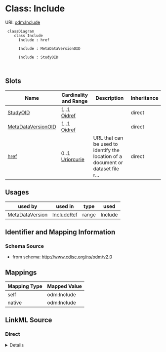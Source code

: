 # Class: Include



URI: [odm:Include](http://www.cdisc.org/ns/odm/v2.0/Include)



```mermaid
 classDiagram
    class Include
      Include : href
        
      Include : MetaDataVersionOID
        
      Include : StudyOID
        
      
```




<!-- no inheritance hierarchy -->


## Slots

| Name | Cardinality and Range | Description | Inheritance |
| ---  | --- | --- | --- |
| [StudyOID](StudyOID.md) | 1..1 <br/> [Oidref](Oidref.md) |  | direct |
| [MetaDataVersionOID](MetaDataVersionOID.md) | 1..1 <br/> [Oidref](Oidref.md) |  | direct |
| [href](href.md) | 0..1 <br/> [Uriorcurie](Uriorcurie.md) | URL that can be used to identify the location of a document or dataset file r... | direct |





## Usages

| used by | used in | type | used |
| ---  | --- | --- | --- |
| [MetaDataVersion](MetaDataVersion.md) | [IncludeRef](IncludeRef.md) | range | [Include](Include.md) |






## Identifier and Mapping Information







### Schema Source


* from schema: http://www.cdisc.org/ns/odm/v2.0





## Mappings

| Mapping Type | Mapped Value |
| ---  | ---  |
| self | odm:Include |
| native | odm:Include |





## LinkML Source

<!-- TODO: investigate https://stackoverflow.com/questions/37606292/how-to-create-tabbed-code-blocks-in-mkdocs-or-sphinx -->

### Direct

<details>
```yaml
name: Include
from_schema: http://www.cdisc.org/ns/odm/v2.0
slots:
- StudyOID
- MetaDataVersionOID
- href
slot_usage:
  StudyOID:
    name: StudyOID
    domain_of:
    - Include
    - SourceItem
    - AdminData
    - MetaDataVersionRef
    - ReferenceData
    - ClinicalData
    - Association
    - KeySet
    range: oidref
    required: true
  MetaDataVersionOID:
    name: MetaDataVersionOID
    domain_of:
    - Include
    - SourceItem
    - MetaDataVersionRef
    - ReferenceData
    - ClinicalData
    - Association
    - KeySet
    range: oidref
    required: true
  href:
    name: href
    domain_of:
    - leaf
    - Include
    - ExternalCodeList
    - ExternalCodeLib
    - Image
    - Coding
    range: uriorcurie
    required: false
class_uri: odm:Include

```
</details>

### Induced

<details>
```yaml
name: Include
from_schema: http://www.cdisc.org/ns/odm/v2.0
slot_usage:
  StudyOID:
    name: StudyOID
    domain_of:
    - Include
    - SourceItem
    - AdminData
    - MetaDataVersionRef
    - ReferenceData
    - ClinicalData
    - Association
    - KeySet
    range: oidref
    required: true
  MetaDataVersionOID:
    name: MetaDataVersionOID
    domain_of:
    - Include
    - SourceItem
    - MetaDataVersionRef
    - ReferenceData
    - ClinicalData
    - Association
    - KeySet
    range: oidref
    required: true
  href:
    name: href
    domain_of:
    - leaf
    - Include
    - ExternalCodeList
    - ExternalCodeLib
    - Image
    - Coding
    range: uriorcurie
    required: false
attributes:
  StudyOID:
    name: StudyOID
    from_schema: http://www.cdisc.org/ns/odm/v2.0
    rank: 1000
    alias: StudyOID
    owner: Include
    domain_of:
    - Include
    - SourceItem
    - AdminData
    - MetaDataVersionRef
    - ReferenceData
    - ClinicalData
    - Association
    - KeySet
    range: oidref
    required: true
  MetaDataVersionOID:
    name: MetaDataVersionOID
    from_schema: http://www.cdisc.org/ns/odm/v2.0
    rank: 1000
    alias: MetaDataVersionOID
    owner: Include
    domain_of:
    - Include
    - SourceItem
    - MetaDataVersionRef
    - ReferenceData
    - ClinicalData
    - Association
    - KeySet
    range: oidref
    required: true
  href:
    name: href
    description: URL that can be used to identify the location of a document or dataset
      file relative to the folder containing the ODM file.
    from_schema: http://www.cdisc.org/ns/odm/v2.0
    rank: 1000
    alias: href
    owner: Include
    domain_of:
    - leaf
    - Include
    - ExternalCodeList
    - ExternalCodeLib
    - Image
    - Coding
    range: uriorcurie
    required: false
class_uri: odm:Include

```
</details>